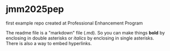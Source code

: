 # jmm2025pep
first example repo created at Professional Enhancement Program

The readme file is a "markdown" file (.md). So you can make things **bold** by enclosing in double asterisks or *italics* by enclosing in single asterisks.  There is also a way to embed hyperlinks.
